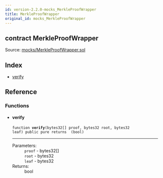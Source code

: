 ```yaml
---
id: version-2.2.0-mocks_MerkleProofWrapper
title: MerkleProofWrapper
original_id: mocks_MerkleProofWrapper
---
```


<div class="contract-doc"><div class="contract"><h2 class="contract-header"><span class="contract-kind">contract</span> MerkleProofWrapper</h2><div class="source">Source: <a href="https://github.com/OpenZeppelin/zeppelin-solidity/blob/v2.2.0/contracts/mocks/MerkleProofWrapper.sol" target="_blank">mocks/MerkleProofWrapper.sol</a></div></div><div class="index"><h2>Index</h2><ul><li><a href="mocks_MerkleProofWrapper.html#verify">verify</a></li></ul></div><div class="reference"><h2>Reference</h2><div class="functions"><h3>Functions</h3><ul><li><div class="item function"><span id="verify" class="anchor-marker"></span><h4 class="name">verify</h4><div class="body"><code class="signature">function <strong>verify</strong><span>(bytes32[] proof, bytes32 root, bytes32 leaf) </span><span>public </span><span>pure </span><span>returns  (bool) </span></code><hr/><dl><dt><span class="label-parameters">Parameters:</span></dt><dd><div><code>proof</code> - bytes32[]</div><div><code>root</code> - bytes32</div><div><code>leaf</code> - bytes32</div></dd><dt><span class="label-return">Returns:</span></dt><dd>bool</dd></dl></div></div></li></ul></div></div></div>
